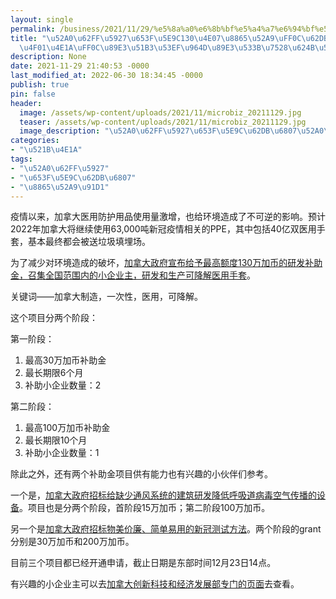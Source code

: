 ```yaml
---
layout: single
permalink: /business/2021/11/29/%e5%8a%a0%e6%8b%bf%e5%a4%a7%e6%94%bf%e5%ba%9c130%e4%b8%87%e8%a1%a5%e5%8a%a9%ef%bc%8c%e6%8b%9b%e6%a0%87%e5%b0%8f%e4%bc%81%e4%b8%9a%ef%bc%8c%e8%a7%a3%e5%86%b3%e5%8f%af%e9%99%8d%e8%a7%a3%e5%8c%bb/
title: "\u52A0\u62FF\u5927\u653F\u5E9C130\u4E07\u8865\u52A9\uFF0C\u62DB\u6807\u5C0F\
  \u4F01\u4E1A\uFF0C\u89E3\u51B3\u53EF\u964D\u89E3\u533B\u7528\u624B\u5957\u96BE\u9898"
description: None
date: 2021-11-29 21:40:53 -0000
last_modified_at: 2022-06-30 18:34:45 -0000
publish: true
pin: false
header:
  image: /assets/wp-content/uploads/2021/11/microbiz_20211129.jpg
  teaser: /assets/wp-content/uploads/2021/11/microbiz_20211129.jpg
  image_description: "\u52A0\u62FF\u5927\u653F\u5E9C\u62DB\u6807\u52A0\u62FF\u5927\u653F\u5E9C\u62DB"
categories:
- "\u521B\u4E1A"
tags:
- "\u52A0\u62FF\u5927"
- "\u653F\u5E9C\u62DB\u6807"
- "\u8865\u52A9\u91D1"
---
```

疫情以来，加拿大医用防护用品使用量激增，也给环境造成了不可逆的影响。预计2022年加拿大将继续使用63,000吨新冠疫情相关的PPE，其中包括40亿双医用手套，基本最终都会被送垃圾填埋场。

为了减少对环境造成的破坏，[加拿大政府宣布给予最高额度130万加币的研发补助金，召集全国范围内的小企业主，研发和生产可降解医用手套](https://www.ic.gc.ca/eic/site/101.nsf/eng/00152.html)。

关键词——加拿大制造，一次性，医用，可降解。

这个项目分两个阶段：

第一阶段：

  1. 最高30万加币补助金
  2. 最长期限6个月
  3. 补助小企业数量：2

第二阶段：

  1. 最高100万加币补助金
  2. 最长期限10个月
  3. 补助小企业数量：1

除此之外，还有两个补助金项目供有能力也有兴趣的小伙伴们参考。

一个是，[加拿大政府招标给缺少通风系统的建筑研发降低呼吸道病毒空气传播的设备](https://www.ic.gc.ca/eic/site/101.nsf/eng/00151.html)。项目也是分两个阶段，首阶段15万加币；第二阶段100万加币。

另一个是[加拿大政府招标物美价廉、简单易用的新冠测试方法](https://www.ic.gc.ca/eic/site/101.nsf/eng/00150.html)。两个阶段的grant分别是30万加币和200万加币。

目前三个项目都已经开通申请，截止日期是东部时间12月23日14点。

有兴趣的小企业主可以去[加拿大创新科技和经济发展部专门的页面](https://www.ic.gc.ca/eic/site/101.nsf/eng/home)去查看。

